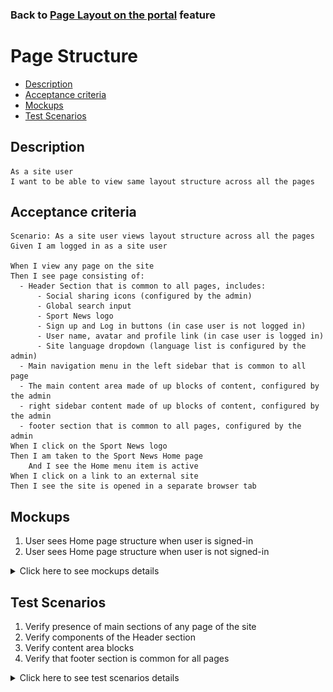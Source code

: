 ### Back to [Page Layout on the portal](../../) feature

# Page Structure

- [Description](#description)
- [Acceptance criteria](#acceptance-criteria)
- [Mockups](#mockups)
- [Test Scenarios](#test-scenarios)

## Description

    As a site user
    I want to be able to view same layout structure across all the pages

## Acceptance criteria

    Scenario: As a site user views layout structure across all the pages
    Given I am logged in as a site user

    When I view any page on the site
    Then I see page consisting of:
      - Header Section that is common to all pages, includes:
          - Social sharing icons (configured by the admin)
          - Global search input
          - Sport News logo
          - Sign up and Log in buttons (in case user is not logged in)
          - User name, avatar and profile link (in case user is logged in)
          - Site language dropdown (language list is configured by the admin)
      - Main navigation menu in the left sidebar that is common to all page
      - The main content area made of up blocks of content, configured by the admin
      - right sidebar content made of up blocks of content, configured by the admin
      - footer section that is common to all pages, configured by the admin
    When I click on the Sport News logo
    Then I am taken to the Sport News Home page
        And I see the Home menu item is active
    When I click on a link to an external site
    Then I see the site is opened in a separate browser tab

## Mockups

1. User sees Home page structure when user is signed-in
2. User sees Home page structure when user is not signed-in

<details>
  <summary>Click here to see mockups details</summary>

**1. User sees Home page structure when user is signed-in:**

![Home page when user is signed-in Screen](/products/sport_news_portal/web_application_features/project_layout/images/home_page_when_user_is_loged_in.png)

**2. User sees Home page structure when user is not signed-in:**

![Home page when user is not signed-in Screen](/products/sport_news_portal/web_application_features/project_layout/images/home_page_when_user_is_not_loged_in.png)

</details>

## Test Scenarios

1. Verify presence of main sections of any page of the site
2. Verify components of the Header section
3. Verify content area blocks
4. Verify that footer section is common for all pages

<details>
  <summary>Click here to see test scenarios details</summary>

### **#1. Verify presence of main sections of any page of the site**

|#|Steps|Expected Result
------|-------|----------
|1|Go to sport news site|
|2|Log in to user account|
|3|Observe main sections of any page of the site|Every page consists of:<br>- Header section<br> - Main navigation menu in the left side bar<br> - The main content area<br>- Sidebar content<br>- Footer section

### **#2. Verify components of the Header section**

|#|Steps|Expected Result
------|-------|----------
|1|Go to sport news site|
|2|Log in to user account|
|3|Observer header section|A Header section is at the top of the page
|4|Examine what components the header section consists of|The Header section consists of:<br>- Social sharing icons (configured by the admin)<br>- Global search input<br>- Sport News logo<br>- Sign up and Log in buttons (in case user is not logged in) <br>- User name, avatar and profile link (in case user is logged in)<br>- Site language dropdown (language list is configured by the admin)

### **#3. Verify content area blocks**

|#|Steps|Expected Result
------|-------|----------
|1|Go to sport news site|
|2|Log in your admin account|
|3|Observe content area blocks|The main content area made of up blocks of content, configured by the admin

### **#4. Verify that footer section is common for all pages**

|#|Steps|Expected Result
------|-------|----------
|1|Go to sport news site|
|2|Log in your admin account|
|3|Navigate from page to page and observe the footer section|Footer Section is common to all page

</details>

